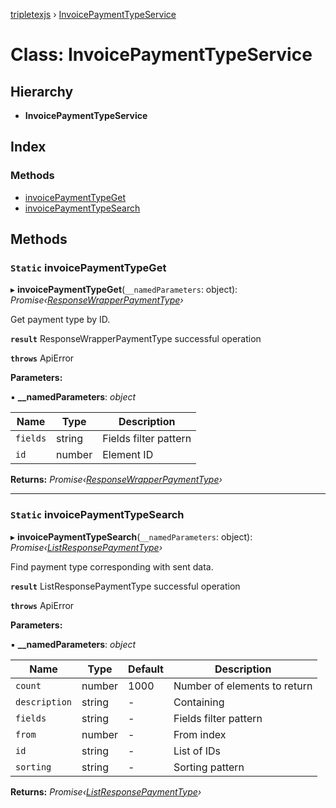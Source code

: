 [tripletexjs](../README.md) › [InvoicePaymentTypeService](invoicepaymenttypeservice.md)

# Class: InvoicePaymentTypeService

## Hierarchy

* **InvoicePaymentTypeService**

## Index

### Methods

* [invoicePaymentTypeGet](invoicepaymenttypeservice.md#static-invoicepaymenttypeget)
* [invoicePaymentTypeSearch](invoicepaymenttypeservice.md#static-invoicepaymenttypesearch)

## Methods

### `Static` invoicePaymentTypeGet

▸ **invoicePaymentTypeGet**(`__namedParameters`: object): *Promise‹[ResponseWrapperPaymentType](../interfaces/responsewrapperpaymenttype.md)›*

Get payment type by ID.

**`result`** ResponseWrapperPaymentType successful operation

**`throws`** ApiError

**Parameters:**

▪ **__namedParameters**: *object*

Name | Type | Description |
------ | ------ | ------ |
`fields` | string | Fields filter pattern |
`id` | number | Element ID |

**Returns:** *Promise‹[ResponseWrapperPaymentType](../interfaces/responsewrapperpaymenttype.md)›*

___

### `Static` invoicePaymentTypeSearch

▸ **invoicePaymentTypeSearch**(`__namedParameters`: object): *Promise‹[ListResponsePaymentType](../interfaces/listresponsepaymenttype.md)›*

Find payment type corresponding with sent data.

**`result`** ListResponsePaymentType successful operation

**`throws`** ApiError

**Parameters:**

▪ **__namedParameters**: *object*

Name | Type | Default | Description |
------ | ------ | ------ | ------ |
`count` | number | 1000 | Number of elements to return |
`description` | string | - | Containing |
`fields` | string | - | Fields filter pattern |
`from` | number | - | From index |
`id` | string | - | List of IDs |
`sorting` | string | - | Sorting pattern |

**Returns:** *Promise‹[ListResponsePaymentType](../interfaces/listresponsepaymenttype.md)›*

